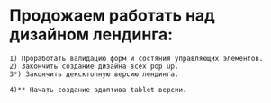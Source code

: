 # Продожаем работать над дизайном лендинга:
    1) Проработать валидацию форм и состяния управляющих элементов.
    2) Закончить создание дизайна всех pop up. 
    3*) Закончить дексктопную версию лендинга.
    
    4)** Начать создание адаптива tablet версии.  
    
  
